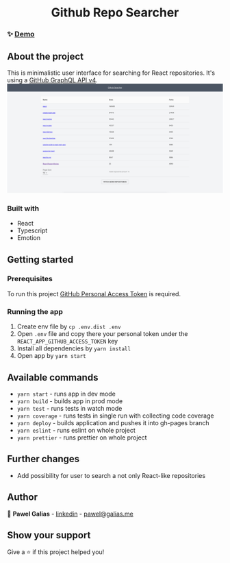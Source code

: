 <h1 align="center">Github Repo Searcher</h1>

### ✨ [Demo](https://pgalias.github.io/github-repo-searcher)

## About the project

This is minimalistic user interface for searching for React repositories. It's using
a [GitHub GraphQL API v4](https://developer.github.com/v4/).
![img.png](app.png)

### Built with

- React
- Typescript
- Emotion

## Getting started

### Prerequisites

To run this project [GitHub Personal Access Token](https://docs.github.com/en/github/authenticating-to-github/keeping-your-account-and-data-secure/creating-a-personal-access-token) is required.

### Running the app

1. Create env file by  `cp .env.dist .env`
2. Open `.env` file and copy there your personal token under the `REACT_APP_GITHUB_ACCESS_TOKEN` key
3. Install all dependencies by `yarn install`
4. Open app by `yarn start`

## Available commands

- `yarn start` - runs app in dev mode
- `yarn build` - builds app in prod mode
- `yarn test` - runs tests in watch mode
- `yarn coverage` - runs tests in single run with collecting code coverage 
- `yarn deploy` - builds application and pushes it into gh-pages branch
- `yarn eslint` - runs eslint on whole project
- `yarn prettier` - runs prettier on whole project

## Further changes

- Add possibility for user to search a not only React-like repositories

## Author

👤 **Pawel Galias** - [linkedin](https://linkedin.com/in/pawgalias) - [pawel@galias.me](pawel@galias.me)

## Show your support

Give a ⭐️ if this project helped you!
